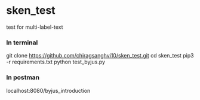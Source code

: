 # sken_test
test for multi-label-text

### In terminal

git clone https://github.com/chiragsanghvi10/sken_test.git
cd sken_test
pip3 -r requirements.txt
python test_byjus.py

### In postman

localhost:8080/byjus_introduction
